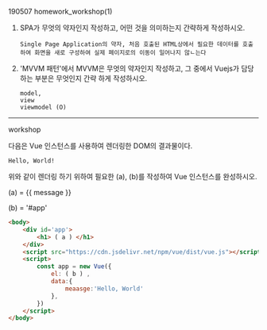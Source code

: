 190507 homework_workshop(1)

1. SPA가 무엇의 약자인지 작성하고, 어떤 것을 의미하는지 간략하게 작성하시오.

   ```
   Single Page Application의 약자, 처음 호출된 HTML상에서 필요한 데이터를 호출하여 화면을 새로 구성하여 실제 페이지로의 이동이 일어나지 않ㄴ는다
   ```

   

2. 'MVVM 패턴'에서 MVVM은 무엇의 약자인지 작성하고, 그 중에서 Vuejs가 담당하는 부분은 무엇인지 간략 하게 작성하시오.

   ```
   model, 
   view
   viewmodel (O)
   ```

   

---

workshop

다음은 Vue 인스턴스를 사용하여 렌더링한 DOM의 결과물이다.

`Hello, World!`

위와 같이 렌더링 하기 위하여 필요한 (a), (b)를 작성하여 Vue 인스턴스를 완성하시오.

(a) = {{ message }}

(b) = '#app'

```html
<body>
    <div id='app'>
        <h1> ( a ) </h1>
    </div>
    <script src="https://cdn.jsdelivr.net/npm/vue/dist/vue.js"></script>
    <script>
        const app = new Vue({
            el: ( b ) ,
            data:{
                meaasge:'Hello, World'
            },
        })
    </script>
</body>
```

